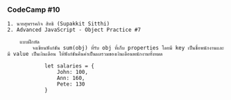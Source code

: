 ### CodeCamp #10
    1. นายสุพรรคกิจ สิทธิ (Supakkit Sitthi)
    2. Advanced JavaScript - Object Practice #7

        แบบฝึกหัด
            จงเขียนฟังก์ชัน sum(obj) ที่รับ obj ที่เก็บ properties โดยมี key เป็นชื่อพนักงานและมี value เป็นเงินเดือน ให้ฟังก์ชันคืนค่าเป็นผลรวมของเงินเดือนพนักงานทั้งหมด

                let salaries = {
                    John: 100,
                    Ann: 160,
                    Pete: 130
                }